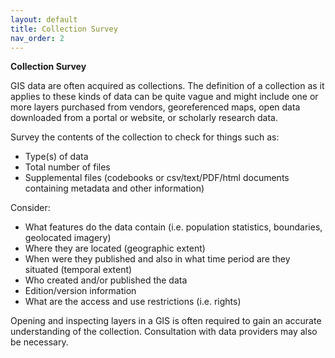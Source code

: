 ```yaml
---
layout: default
title: Collection Survey
nav_order: 2
---
```


**Collection Survey**

GIS data are often acquired as collections. The definition of a collection as it applies to these kinds of data can be quite vague and might include one or more layers purchased from vendors, georeferenced maps, open data downloaded from a portal or website, or scholarly research data.

Survey the contents of the collection to check for things such as:

* Type(s) of data
* Total number of files
* Supplemental files (codebooks or csv/text/PDF/html documents containing metadata and other information)

Consider:

* What features do the data contain (i.e. population statistics, boundaries, geolocated imagery)
* Where they are located (geographic extent)
* When were they published and also in what time period are they situated (temporal extent)
* Who created and/or published the data
* Edition/version information
* What are the access and use restrictions (i.e. rights)

Opening and inspecting layers in a GIS is often required to gain an accurate understanding of the collection. Consultation with data providers may also be necessary.
